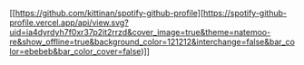 [[https://github.com/kittinan/spotify-github-profile][https://spotify-github-profile.vercel.app/api/view.svg?uid=ia4dyrdyh7f0xr37p2it2rrzd&cover_image=true&theme=natemoo-re&show_offline=true&background_color=121212&interchange=false&bar_color=ebebeb&bar_color_cover=false)]]
